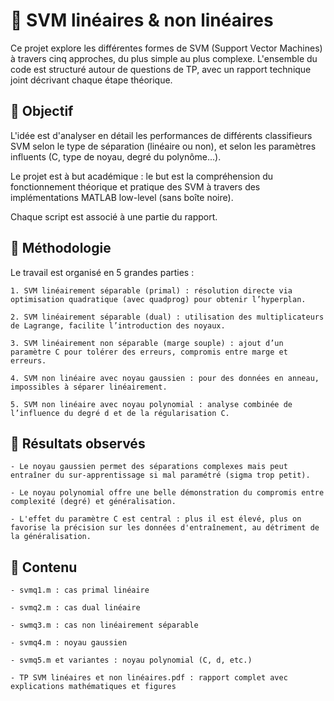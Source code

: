 # 🧪 SVM linéaires & non linéaires

Ce projet explore les différentes formes de SVM (Support Vector Machines) à travers cinq approches, du plus simple au plus complexe. L'ensemble du code est structuré autour de questions de TP, avec un rapport technique joint décrivant chaque étape théorique.

## 🎯 Objectif

L'idée est d'analyser en détail les performances de différents classifieurs SVM selon le type de séparation (linéaire ou non), et selon les paramètres influents (C, type de noyau, degré du polynôme...).

Le projet est à but académique : le but est la compréhension du fonctionnement théorique et pratique des SVM à travers des implémentations MATLAB low-level (sans boîte noire).

Chaque script est associé à une partie du rapport. 

## 🧠 Méthodologie

Le travail est organisé en 5 grandes parties :

    1. SVM linéairement séparable (primal) : résolution directe via optimisation quadratique (avec quadprog) pour obtenir l’hyperplan.

    2. SVM linéairement séparable (dual) : utilisation des multiplicateurs de Lagrange, facilite l’introduction des noyaux.

    3. SVM linéairement non séparable (marge souple) : ajout d’un paramètre C pour tolérer des erreurs, compromis entre marge et erreurs.

    4. SVM non linéaire avec noyau gaussien : pour des données en anneau, impossibles à séparer linéairement.

    5. SVM non linéaire avec noyau polynomial : analyse combinée de l’influence du degré d et de la régularisation C.

## 🧪 Résultats observés

    - Le noyau gaussien permet des séparations complexes mais peut entraîner du sur-apprentissage si mal paramétré (sigma trop petit).

    - Le noyau polynomial offre une belle démonstration du compromis entre complexité (degré) et généralisation.

    - L'effet du paramètre C est central : plus il est élevé, plus on favorise la précision sur les données d'entraînement, au détriment de la généralisation.

## 📁 Contenu

    - svmq1.m : cas primal linéaire

    - svmq2.m : cas dual linéaire

    - swmq3.m : cas non linéairement séparable

    - svmq4.m : noyau gaussien

    - svmq5.m et variantes : noyau polynomial (C, d, etc.)

    - TP SVM linéaires et non linéaires.pdf : rapport complet avec explications mathématiques et figures